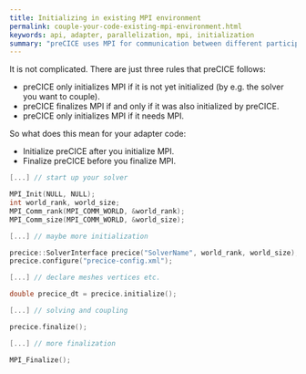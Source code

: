 ```yaml
---
title: Initializing in existing MPI environment
permalink: couple-your-code-existing-mpi-environment.html
keywords: api, adapter, parallelization, mpi, initialization
summary: "preCICE uses MPI for communication between different participants (and also for communication between ranks of the same participant). So are there any problems if the solver that you intend to couple also already uses MPI (e.g. for parallelization)? Who should initialize MPI? Who should finalize MPI? This is what we discuss here."
---
```


It is not complicated. There are just three rules that preCICE follows:

* preCICE only initializes MPI if it is not yet initialized (by e.g. the solver you want to couple).
* preCICE finalizes MPI if and only if it was also initialized by preCICE.
* preCICE only initializes MPI if it needs MPI.

So what does this mean for your adapter code:
* Initialize preCICE after you initialize MPI.
* Finalize preCICE before you finalize MPI.

```cpp
[...] // start up your solver 

MPI_Init(NULL, NULL);
int world_rank, world_size;
MPI_Comm_rank(MPI_COMM_WORLD, &world_rank);
MPI_Comm_size(MPI_COMM_WORLD, &world_size);

[...] // maybe more initialization

precice::SolverInterface precice("SolverName", world_rank, world_size); 
precice.configure("precice-config.xml"); 

[...] // declare meshes vertices etc.

double precice_dt = precice.initialize();

[...] // solving and coupling

precice.finalize();

[...] // more finalization

MPI_Finalize();

```
